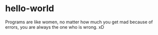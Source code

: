 # hello-world

Programs are like women, no matter how much you get mad because of errors, you are always the one who is wrong. xD
